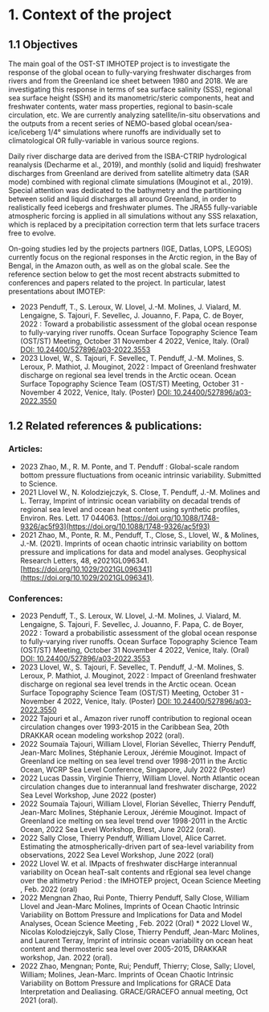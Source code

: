 # 1. Context of the project

## 1.1 Objectives

The main goal of the OST-ST IMHOTEP project is to investigate the response of the global ocean to fully-varying freshwater discharges from rivers and from the Greenland ice sheet between 1980 and 2018. We are investigating this response in terms of sea surface salinity (SSS), regional sea surface height (SSH) and its manometric/steric components, heat and freshwater contents, water mass properties, regional to basin-scale circulation, etc. We are currently analyzing satellite/in-situ observations and the outputs from a recent series of NEMO-based global ocean/sea-ice/iceberg 1/4° simulations where runoffs are individually set to climatological OR fully-variable in various source regions.

Daily river discharge data are derived from the ISBA-CTRIP hydrological reanalysis  (Decharme et al., 2019), and monthly (solid and liquid) freshwater discharges from Greenland are derived from satellite altimetry data (SAR mode) combined with regional climate simulations (Mouginot et al., 2019). Special attention was dedicated to the bathymetry and the partitioning  between solid and liquid discharges all around Greenland, in order to realistically feed icebergs and freshwater plumes. The JRA55 fully-variable atmospheric forcing is applied in all simulations without any SSS relaxation, which is replaced by a precipitation correction term that lets surface tracers free to evolve.

On-going studies led by the projects partners (IGE, Datlas, LOPS, LEGOS) currently focus on the regional responses in the Arctic region, in the Bay of Bengal, in the Amazon outh, as well as on the global scale. See the reference section below to get the most recent abstracts submitted to conferences and papers related to the project. In particular, latest presentations about IMOTEP:
  * 2023 Penduff, T., S. Leroux, W. Llovel, J.-M. Molines, J. Vialard, M. Lengaigne, S. Tajouri, F. Sevellec, J. Jouanno, F. Papa, C. de Boyer, 2022 : Toward a probabilistic assessment of the global ocean response to fully-varying river runoffs. Ocean Surface Topography Science Team (OST/ST) Meeting, October 31  November 4 2022, Venice, Italy. (Oral) [DOI: 10.24400/527896/a03-2022.3553](https://ostst.aviso.altimetry.fr/fileadmin/user_upload/OSTST2022/Presentations/SC22022-Toward_a_probabilistic_assessment_of_the_global_ocean_response_to_fully-varying_river_runoffs.pdf)
  * 2023 Llovel, W., S. Tajouri, F. Sevellec, T. Penduff, J.-M. Molines, S. Leroux, P. Mathiot, J. Mouginot, 2022 : Impact of Greenland freshwater discharge on regional sea level trends in the Arctic ocean. Ocean Surface Topography Science Team (OST/ST) Meeting, October 31 - November 4 2022, Venice, Italy. (Poster) [DOI: 10.24400/527896/a03-2022.3550](https://ostst.aviso.altimetry.fr/fileadmin/user_upload/OSTST2022/Presentations/SC12022-Impact_of_Greenland_freshwater_discharge_on_regional_sea_level_trends_in_the_Arctic_ocean.pdf)




## 1.2 Related references & publications:

### Articles:
* 2023  Zhao, M., R. M. Ponte, and T. Penduff : Global-scale random bottom pressure fluctuations from oceanic intrinsic variability. Submitted to Science. 
* 2021 Llovel W., N. Kolodziejczyk, S. Close, T. Penduff, J.-M. Molines and L. Terray, Imprint of intrinsic ocean variability on decadal trends of regional sea level and ocean heat content using synthetic profiles, Environ. Res. Lett. 17 044063. [https://doi.org/10.1088/1748-9326/ac5f93](https://doi.org/10.1088/1748-9326/ac5f93)
* 2021 Zhao, M., Ponte, R. M., Penduff, T., Close, S., Llovel, W., & Molines, J.-M. (2021). Imprints of ocean chaotic intrinsic variability on bottom pressure and implications for data and model analyses. Geophysical Research Letters, 48, e2021GL096341. [https://doi.org/10.1029/2021GL096341](https://doi.org/10.1029/2021GL096341).

### Conferences:
* 2023 Penduff, T., S. Leroux, W. Llovel, J.-M. Molines, J. Vialard, M. Lengaigne, S. Tajouri, F. Sevellec, J. Jouanno, F. Papa, C. de Boyer, 2022 : Toward a probabilistic assessment of the global ocean response to fully-varying river runoffs. Ocean Surface Topography Science Team (OST/ST) Meeting, October 31  November 4 2022, Venice, Italy. (Oral) [DOI: 10.24400/527896/a03-2022.3553](https://ostst.aviso.altimetry.fr/fileadmin/user_upload/OSTST2022/Presentations/SC22022-Toward_a_probabilistic_assessment_of_the_global_ocean_response_to_fully-varying_river_runoffs.pdf)
* 2023 Llovel, W., S. Tajouri, F. Sevellec, T. Penduff, J.-M. Molines, S. Leroux, P. Mathiot, J. Mouginot, 2022 : Impact of Greenland freshwater discharge on regional sea level trends in the Arctic ocean. Ocean Surface Topography Science Team (OST/ST) Meeting, October 31 - November 4 2022, Venice, Italy. (Poster) [DOI: 10.24400/527896/a03-2022.3550](https://ostst.aviso.altimetry.fr/fileadmin/user_upload/OSTST2022/Presentations/SC12022-Impact_of_Greenland_freshwater_discharge_on_regional_sea_level_trends_in_the_Arctic_ocean.pdf)
* 2022 Tajouri et al., Amazon river runoff contribution to regional ocean circulation changes over 1993-2015 in the Caribbean Sea, 20th DRAKKAR ocean modeling workshop 2022 (oral).
* 2022 Soumaïa Tajouri, William Llovel, Florian Sévellec, Thierry Penduff, Jean-Marc Molines, Stéphanie Leroux, Jérémie Mouginot. Impact of Greenland ice melting on sea level trend over 1998-2011 in the Arctic Ocean, WCRP Sea Level Conference, Singapore, July 2022 (Poster)
* 2022 Lucas Dassin, Virginie Thierry, William Llovel. North Atlantic ocean circulation changes due to interannual land freshwater discharge, 2022 Sea Level Workshop, June 2022 (poster)
* 2022 Soumaïa Tajouri, William Llovel, Florian Sévellec, Thierry Penduff, Jean-Marc Molines, Stéphanie Leroux, Jérémie Mouginot. Impact of Greenland ice melting on sea level trend over 1998-2011 in the Arctic Ocean, 2022 Sea Level Workshop, Brest, June 2022 (oral). 
* 2022 Sally Close, Thierry Penduff, William Llovel, Alice Carret. Estimating the atmospherically-driven part of sea-level variability from observations, 2022 Sea Level Workshop, June 2022 (oral)
* 2022 Llovel W. et al. IMpacts of freshwater discHarge interannual variability on Ocean heaT-salt contents and rEgional sea level change over the altimetry Period : the IMHOTEP project, Ocean Science Meeting , Feb. 2022 (oral)
* 2022 Mengnan Zhao, Rui Ponte, Thierry Penduff, Sally Close, William Llovel and Jean-Marc Molines,  Imprints of Ocean Chaotic Intrinsic Variability on Bottom Pressure and Implications for Data and Model Analyses, Ocean Science Meeting , Feb. 2022 (Oral)
* 2022 Llovel W., Nicolas Kolodziejczyk, Sally Close, Thierry Penduff, Jean-Marc Molines, and Laurent Terray, Imprint of intrinsic ocean variability on ocean heat content and thermosteric sea level over 2005-2015, DRAKKAR workshop, Jan. 2022 (oral).
* 2022 Zhao, Mengnan; Ponte, Rui; Penduff, Thierry; Close, Sally; Llovel, William; Molines, Jean-Marc. Imprints of Ocean Chaotic Intrinsic Variability on Bottom Pressure and Implications for GRACE Data Interpretation and Dealiasing. GRACE/GRACEFO annual meeting, Oct 2021 (oral).



